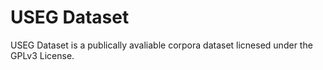 # USEG Dataset
USEG Dataset is a publically avaliable corpora dataset licnesed under the GPLv3 License. 
